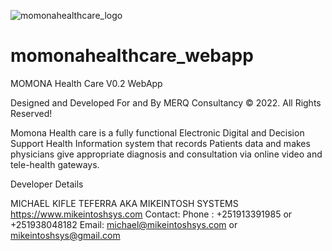 
![momonahealthcare_logo](https://user-images.githubusercontent.com/37907891/181751990-cae65e9a-fa39-4cc6-ab95-b2a19630a7e3.jpg)





# momonahealthcare_webapp
MOMONA Health Care V0.2 WebApp

Designed and Developed For and By MERQ Consultancy © 2022. All Rights Reserved!


Momona Health care is a fully functional Electronic Digital and Decision Support Health Information system that records
Patients data and makes physicians give  appropriate diagnosis and consultation via online video and tele-health gateways.







 Developer Details
 
 MICHAEL KIFLE TEFERRA AKA MIKEINTOSH SYSTEMS https://www.mikeintoshsys.com
 Contact: Phone : +251913391985 or +251938048182
 Email: michael@mikeintoshsys.com or mikeintoshsys@gmail.com 
